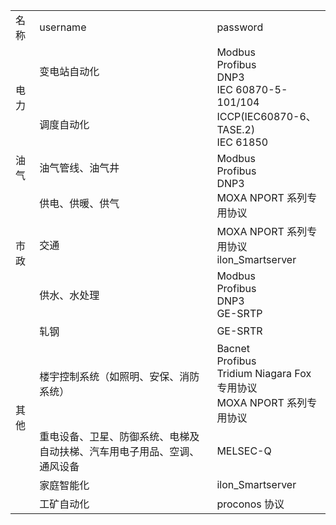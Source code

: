 <table>
	<tr>
		<td>名称</td>
		<td>username</td>
		<td>password</td>
	</tr>
	<tr>
		<td rowspan="2">电力</td>
		<td>变电站自动化</td>
		<td rowspan="2">Modbus<br>Profibus<br>DNP3<br>IEC 60870-5-101/104<br>ICCP(IEC60870-6、TASE.2)<br>IEC 61850</td>
	</tr>
	<tr>
		<td>调度自动化</td>
	</tr>
	<tr>
		<td>油气</td>
		<td>油气管线、油气井</td>
		<td rowspan="2">Modbus<br>Profibus<br>DNP3<br>MOXA NPORT 系列专用协议</td>
	</tr>
	</tr>
	<tr>
		<td rowspan="3">市政</td>
		<td>供电、供暖、供气</td>
	</tr>
	<tr>
		<td>交通</td>
		<td>MOXA NPORT 系列专用协议<br>ilon_Smartserver</td>
	</tr>
	<tr>
		<td>供水、水处理</td>
		<td>Modbus<br>Profibus<br>DNP3<br>GE-SRTP</td>
	</tr>
	<tr>
		<td rowspan="5">其他</td>
		<td>轧钢</td>
		<td>GE-SRTR</td>
	</tr>
	<tr>
		<td>楼宇控制系统（如照明、安保、消防系统）</td>
		<td>Bacnet<br>Profibus<br>Tridium Niagara Fox 专用协议<br>MOXA NPORT 系列专用协议</td>
	</tr>
	<tr>
		<td>重电设备、卫星、防御系统、电梯及自动扶梯、汽车用电子用品、空调、通风设备</td>
		<td>MELSEC-Q</td>
	</tr>
	<tr>
		<td>家庭智能化</td>
		<td>ilon_Smartserver</td>
	</tr>
	<tr>
		<td>工矿自动化</td>
		<td>proconos 协议</td>
	</tr>
</table>
